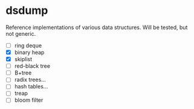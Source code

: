 # dsdump

Reference implementations of various data structures.
Will be tested, but not generic.

- [ ] ring deque
- [x] binary heap
- [x] skiplist
- [ ] red-black tree
- [ ] B+tree
- [ ] radix trees...
- [ ] hash tables...
- [ ] treap
- [ ] bloom filter
